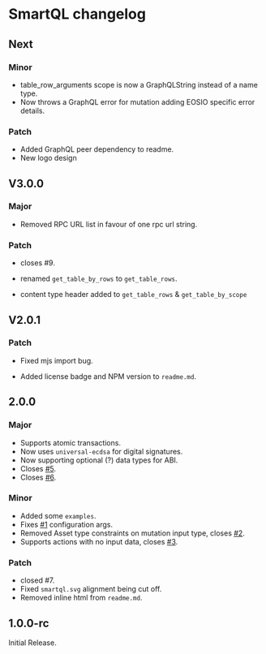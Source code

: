 # SmartQL changelog

## Next

### Minor

- table_row_arguments scope is now a GraphQLString instead of a name type.
- Now throws a GraphQL error for mutation adding EOSIO specific error details.

### Patch

- Added GraphQL peer dependency to readme.
- New logo design

## V3.0.0

### Major

- Removed RPC URL list in favour of one rpc url string.

### Patch

- closes #9.

- renamed `get_table_by_rows` to `get_table_rows`.

- content type header added to `get_table_rows` & `get_table_by_scope`

## V2.0.1

### Patch

- Fixed mjs import bug.

- Added license badge and NPM version to `readme.md`.

## 2.0.0

### Major

- Supports atomic transactions.
- Now uses `universal-ecdsa` for digital signatures.
- Now supporting optional (?) data types for ABI.
- Closes [#5](https://github.com/pur3miish/smartql/issues/5).
- Closes [#6](https://github.com/pur3miish/smartql/issues/6).

### Minor

- Added some `examples`.
- Fixes [#1](https://github.com/pur3miish/smartql/issues/1) configuration args.
- Removed Asset type constraints on mutation input type, closes [#2](https://github.com/pur3miish/smartql/issues/2).
- Supports actions with no input data, closes [#3](https://github.com/pur3miish/smartql/issues/3).

### Patch

- closed #7.
- Fixed `smartql.svg` alignment being cut off.
- Removed inline html from `readme.md`.

## 1.0.0-rc

Initial Release.
